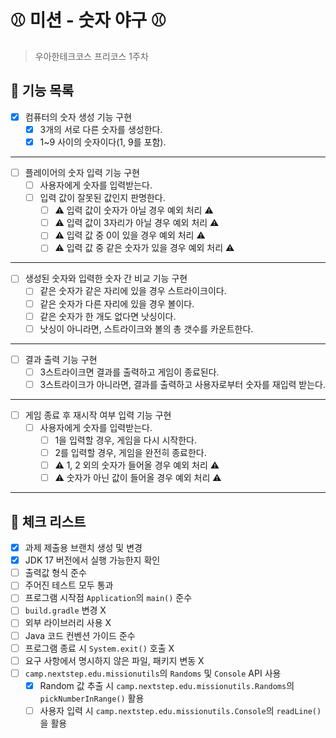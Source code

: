 # ⚾️ 미션 - 숫자 야구 ⚾️

> 우아한테크코스 프리코스 1주차

## 🚀 기능 목록

- [X] 컴퓨터의 숫자 생성 기능 구현
    - [X] 3개의 서로 다른 숫자를 생성한다.
    - [X] 1~9 사이의 숫자이다(1, 9를 포함).

---

- [ ] 플레이어의 숫자 입력 기능 구현
    - [ ] 사용자에게 숫자를 입력받는다.
    - [ ] 입력 값이 잘못된 값인지 판명한다.
        - [ ] ⚠️ 입력 값이 숫자가 아닐 경우 예외 처리 ⚠️
        - [ ] ⚠️ 입력 값이 3자리가 아닐 경우 예외 처리 ⚠️
        - [ ] ⚠️ 입력 값 중 0이 있을 경우 예외 처리 ⚠️
        - [ ] ⚠️ 입력 값 중 같은 숫자가 있을 경우 예외 처리 ⚠️

---

- [ ] 생성된 숫자와 입력한 숫자 간 비교 기능 구현
    - [ ] 같은 숫자가 같은 자리에 있을 경우 스트라이크이다.
    - [ ] 같은 숫자가 다른 자리에 있을 경우 볼이다.
    - [ ] 같은 숫자가 한 개도 없다면 낫싱이다.
    - [ ] 낫싱이 아니라면, 스트라이크와 볼의 총 갯수를 카운트한다.

---

- [ ] 결과 출력 기능 구현
    - [ ] 3스트라이크면 결과를 출력하고 게임이 종료된다.
    - [ ] 3스트라이크가 아니라면, 결과를 출력하고 사용자로부터 숫자를 재입력 받는다.

---

- [ ] 게임 종료 후 재시작 여부 입력 기능 구현
    - [ ] 사용자에게 숫자를 입력받는다.
        - [ ] 1을 입력할 경우, 게임을 다시 시작한다.
        - [ ] 2를 입력할 경우, 게임을 완전히 종료한다.
        - [ ] ⚠️ 1, 2 외의 숫자가 들어올 경우 예외 처리 ⚠️
        - [ ] ⚠️ 숫자가 아닌 값이 들어올 경우 예외 처리 ⚠️

---

## 🚨 체크 리스트

- [X] 과제 제출용 브랜치 생성 및 변경
- [X] JDK 17 버전에서 실행 가능한지 확인
- [ ] 출력값 형식 준수
- [ ] 주어진 테스트 모두 통과
- [ ] 프로그램 시작점 `Application`의 `main()` 준수
- [ ] `build.gradle` 변경 X
- [ ] 외부 라이브러리 사용 X
- [ ] Java 코드 컨벤션 가이드 준수
- [ ] 프로그램 종료 시 `System.exit()` 호출 X
- [ ] 요구 사항에서 명시하지 않은 파일, 패키지 변동 X
- [ ] `camp.nextstep.edu.missionutils`의 `Randoms` 및 `Console` API 사용
    - [X] Random 값 추출 시 `camp.nextstep.edu.missionutils.Randoms`의 `pickNumberInRange()` 활용
    - [ ] 사용자 입력 시 `camp.nextstep.edu.missionutils.Console`의 `readLine()`을 활용